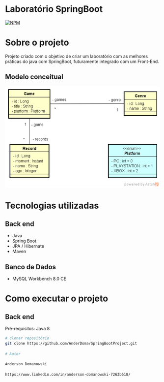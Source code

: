 # Laboratório SpringBoot
[![NPM](https://img.shields.io/npm/l/react)](https://github.com/AnderDoma/SpringBootProject/blob/main/Licence) 

# Sobre o projeto
Projeto criado com o objetivo de criar um laboratório com as melhores práticas do java com SpringBoot, futuramente integrado com um Front-End.

## Modelo conceitual
![Modelo Conceitual](https://github.com/acenelio/assets/raw/main/sds1/modelo-conceitual.png)

# Tecnologias utilizadas
## Back end
- Java
- Spring Boot
- JPA / Hibernate
- Maven

## Banco de Dados
- MySQL Workbench 8.0 CE

# Como executar o projeto

## Back end
Pré-requisitos: Java 8

```bash
# clonar repositório
git clone https://github.com/AnderDoma/SpringBootProject.git

# Autor

Anderson Domanowski

https://www.linkedin.com/in/anderson-domanowski-7263b518/

